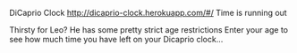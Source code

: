 DiCaprio Clock
http://dicaprio-clock.herokuapp.com/#/
Time is running out

Thirsty for Leo? He has some pretty strict age restrictions Enter your age to see how much time you have left on your Dicaprio clock...
